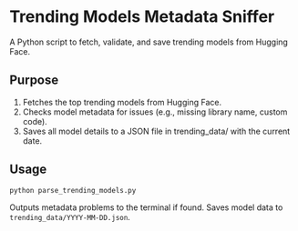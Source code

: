 # Trending Models Metadata Sniffer

A Python script to fetch, validate, and save trending models from Hugging Face.

## Purpose

1. Fetches the top trending models from Hugging Face.
2. Checks model metadata for issues (e.g., missing library name, custom code).
3. Saves all model details to a JSON file in trending_data/ with the current date.

## Usage

```bash
python parse_trending_models.py
```

Outputs metadata problems to the terminal if found. Saves model data to `trending_data/YYYY-MM-DD.json`.
